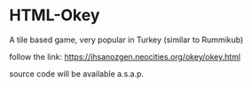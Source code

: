 # HTML-Okey
A tile based game, very popular in Turkey (similar to Rummikub)

follow the link:
https://ihsanozgen.neocities.org/okey/okey.html

source code will be available a.s.a.p.
